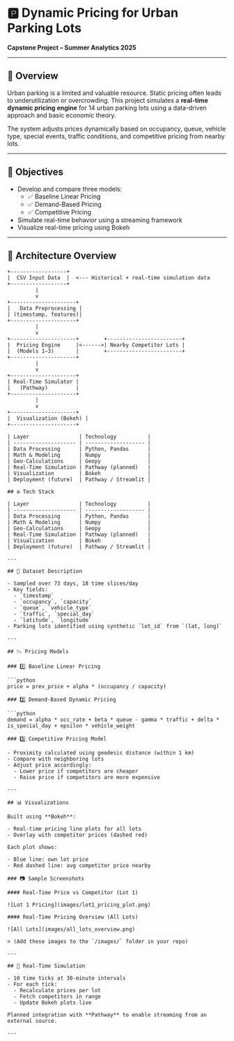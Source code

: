 # 🅿️ Dynamic Pricing for Urban Parking Lots

**Capstone Project – Summer Analytics 2025**

---

## 🚀 Overview

Urban parking is a limited and valuable resource. Static pricing often leads to underutilization or overcrowding. This project simulates a **real-time dynamic pricing engine** for 14 urban parking lots using a data-driven approach and basic economic theory.

The system adjusts prices dynamically based on occupancy, queue, vehicle type, special events, traffic conditions, and competitive pricing from nearby lots.

---

## 🌟 Objectives

- Develop and compare three models:
  - ✅ Baseline Linear Pricing
  - ✅ Demand-Based Pricing
  - ✅ Competitive Pricing
- Simulate real-time behavior using a streaming framework
- Visualize real-time pricing using Bokeh

---

## 🧱 Architecture Overview

```plaintext
+------------------+
|  CSV Input Data  |  <--- Historical + real-time simulation data
+------------------+
         |
         v
+---------------------+
|   Data Preprocessing |
| (timestamp, features)|
+---------------------+
         |
         v
+---------------------+        +------------------------+
|  Pricing Engine     |<------>| Nearby Competitor Lots |
|  (Models 1–3)       |        +------------------------+
+---------------------+
         |
         v
+---------------------+
| Real-Time Simulator |
|   (Pathway)         |
+---------------------+
         |
         v
+---------------------+
|  Visualization (Bokeh) |
+---------------------+

| Layer                | Technology          |
| -------------------- | ------------------- |
| Data Processing      | Python, Pandas      |
| Math & Modeling      | Numpy               |
| Geo-Calculations     | Geopy               |
| Real-Time Simulation | Pathway (planned)   |
| Visualization        | Bokeh               |
| Deployment (future)  | Pathway / Streamlit |

## ⚙️ Tech Stack

| Layer                | Technology          |
| -------------------- | ------------------- |
| Data Processing      | Python, Pandas      |
| Math & Modeling      | Numpy               |
| Geo-Calculations     | Geopy               |
| Real-Time Simulation | Pathway (planned)   |
| Visualization        | Bokeh               |
| Deployment (future)  | Pathway / Streamlit |

---

## 📂 Dataset Description

- Sampled over 73 days, 18 time slices/day
- Key fields:
  - `timestamp`
  - `occupancy`, `capacity`
  - `queue`, `vehicle_type`
  - `traffic`, `special_day`
  - `latitude`, `longitude`
- Parking lots identified using synthetic `lot_id` from `(lat, long)`

---

## 📉 Pricing Models

### 1️⃣ Baseline Linear Pricing

```python
price = prev_price + alpha * (occupancy / capacity)

### 2️⃣ Demand-Based Dynamic Pricing

```python
demand = alpha * occ_rate + beta * queue - gamma * traffic + delta * is_special_day + epsilon * vehicle_weight

### 3️⃣ Competitive Pricing Model

- Proximity calculated using geodesic distance (within 1 km)
- Compare with neighboring lots
- Adjust price accordingly:
  - Lower price if competitors are cheaper
  - Raise price if competitors are more expensive

---

## 📊 Visualizations

Built using **Bokeh**:

- Real-time pricing line plots for all lots
- Overlay with competitor prices (dashed red)

Each plot shows:

- Blue line: own lot price
- Red dashed line: avg competitor price nearby

### 📷 Sample Screenshots

#### Real-Time Price vs Competitor (Lot 1)

![Lot 1 Pricing](images/lot1_pricing_plot.png)

#### Real-Time Pricing Overview (All Lots)

![All Lots](images/all_lots_overview.png)

> (Add these images to the `/images/` folder in your repo)

---

## 🔄 Real-Time Simulation

- 10 time ticks at 30-minute intervals
- For each tick:
  - Recalculate prices per lot
  - Fetch competitors in range
  - Update Bokeh plots live

Planned integration with **Pathway** to enable streaming from an external source.

---

